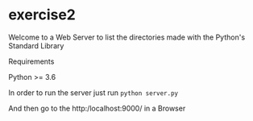 # exercise2
Welcome to a Web Server to list the directories made with the Python's Standard Library

Requirements

Python >= 3.6

In order to run the server just run 
``python server.py``

And then go to the http:/localhost:9000/ in a Browser





